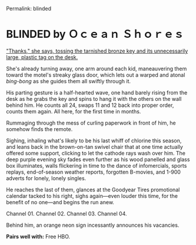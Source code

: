 Permalink: blinded

# BLINDED by Ｏｃｅａｎ Ｓｈｏｒｅｓ

["Thanks," she says, tossing the tarnished bronze key and its unnecessarily large, plastic tag on the desk.](https://oceanshores.bandcamp.com/track/blinded)

She's already turning away, one arm around each kid, maneauvering them toward the motel's streaky glass door, which lets out a warped and atonal _bing-bong_ as she guides them all swiftly through it.

His parting gesture is a half-hearted wave, one hand barely rising from the desk as he grabs the key and spins to hang it with the others on the wall behind him. He counts all 24, swaps 11 and 12 back into proper order, counts them again. All here, for the first time in months.

Rummaging through the mess of curling paperwork in front of him, he somehow finds the remote.

Sighing, inhaling what's likely to be his last whiff of chlorine this season, and leans back in the brown-on-tan swivel chair that at one time actually offered some support, clicking to let the cathode rays wash over him. The deep purple evening sky fades even further as his wood panelled and glass box illuminates, walls flickering in time to the dance of infomercials, sports replays, end-of-season weather reports, forgotten B-movies, and 1-900 adverts for lonely, lonely singles.

He reaches the last of them, glances at the Goodyear Tires promotional calendar tacked to his right, sighs again—even louder this time, for the benefit of no one—and begins the run anew.

Channel 01. Channel 02. Channel 03. Channel 04.

Behind him, an orange neon sign incessantly announces his vacancies.

**Pairs well with:** Free HBO.

